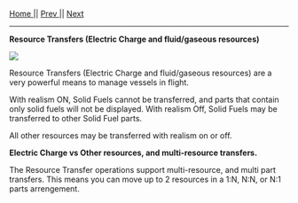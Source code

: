 [Home ](https://github.com/PapaJoesSoup/ShipManifest/wiki)|| [Prev ](https://github.com/PapaJoesSoup/ShipManifest/wiki/2.1---Crew-Transfers)|| [Next](https://github.com/PapaJoesSoup/ShipManifest/wiki/2.3---Resource-Transfers)
***
**Resource Transfers (Electric Charge and fluid/gaseous resources)**

![](http://i.imgur.com/u3Kw1f1.png)

Resource Transfers (Electric Charge and fluid/gaseous resources) are a very powerful means to manage vessels in flight.

With realism ON, Solid Fuels cannot be transferred, and parts that contain only solid fuels will not be displayed.  With realism Off, Solid Fuels may be transferred to other Solid Fuel parts.

All other resources may be transferred with realism on or off.

**Electric Charge vs Other resources, and multi-resource transfers.**

The Resource Transfer operations support multi-resource, and multi part transfers.   This means you can move up to 2 resources in a 1:N, N:N, or N:1 parts arrengement.